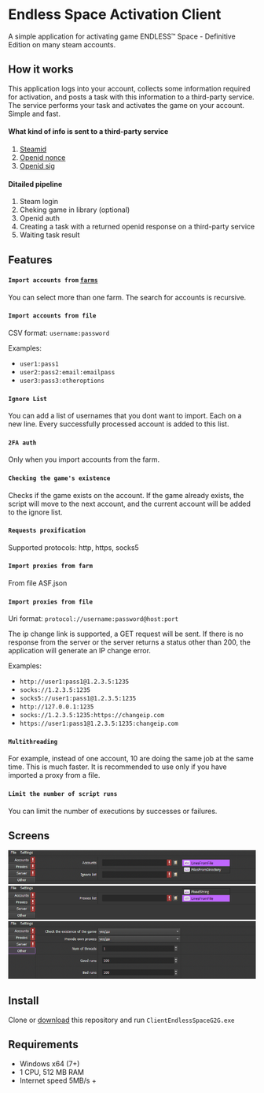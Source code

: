 # Endless Space Activation Client

A simple application for activating game ENDLESS™ Space - Definitive Edition on many steam accounts.

## How it works

This application logs into your account, collects some information required for activation, and posts a task with this information to a third-party service. The service performs your task and activates the game on your account. Simple and fast.

#### What kind of info is sent to a third-party service

1. [Steamid](https://help.steampowered.com/en/faqs/view/2816-BE67-5B69-0FEC)
2. [Openid nonce](https://openid.net/specs/openid-connect-core-1_0.html#CodeFlowSteps:~:text=following%20request%20parameters%3A-,nonce,-OPTIONAL.%20String%20value)
3. [Openid sig](https://openid.net/specs/openid-authentication-2_0.html#:~:text=return_to%2Cassoc_handle%2Cresponse_nonce%22.-,openid.sig,-Value%3A%20Base%2064)

#### Ditailed pipeline

1. Steam login
2. Cheking game in library (optional)
3. Openid auth
4. Creating a task with a returned openid response on a third-party service
5. Waiting task result

## Features

#### `Import accounts from` [`farms`](https://github.com/JustArchiNET/ArchiSteamFarm)

You can select more than one farm. The search for accounts is recursive.

#### `Import accounts from file`

CSV format: `username:password`

Examples:

-   `user1:pass1`
-   `user2:pass2:email:emailpass`
-   `user3:pass3:otheroptions`

#### `Ignore List`

You can add a list of usernames that you dont want to import. Each on a new line. Every successfully processed account is added to this list.

#### `2FA auth`

Only when you import accounts from the farm.

#### `Checking the game's existence`

Checks if the game exists on the account. If the game already exists, the script will move to the next account, and the current account will be added to the ignore list.

#### `Requests proxification`

Supported protocols: http, https, socks5

#### `Import proxies from farm`

From file ASF.json

#### `Import proxies from file`

Uri format: `protocol://username:password@host:port`

The ip change link is supported, a GET request will be sent. If there is no response from the server or the server returns a status other than 200, the application will generate an IP change error.

Examples:

-   `http://user1:pass1@1.2.3.5:1235`
-   `socks://1.2.3.5:1235`
-   `socks5://user1:pass1@1.2.3.5:1235`
-   `http://127.0.0.1:1235`
-   `socks://1.2.3.5:1235:https://changeip.com`
-   `https://user1:pass1@1.2.3.5:1235:changeip.com`

#### `Multithreading`

For example, instead of one account, 10 are doing the same job at the same time. This is much faster. It is recommended to use only if you have imported a proxy from a file.

#### `Limit the number of script runs`

You can limit the number of executions by successes or failures.

## Screens

![tab.accounts](./src-docs/tab.accounts.png)
![tab.proxies](./src-docs/tab.proxies.png)
![tab.other](./src-docs/tab.other.png)

## Install

Clone or [download](https://github.com/Sadzurami/ClientEndlessSpaceG2G/archive/refs/heads/main.zip) this repository and run `ClientEndlessSpaceG2G.exe`

## Requirements

-   Windows x64 (7+)
-   1 CPU, 512 MB RAM
-   Internet speed 5MB/s +
